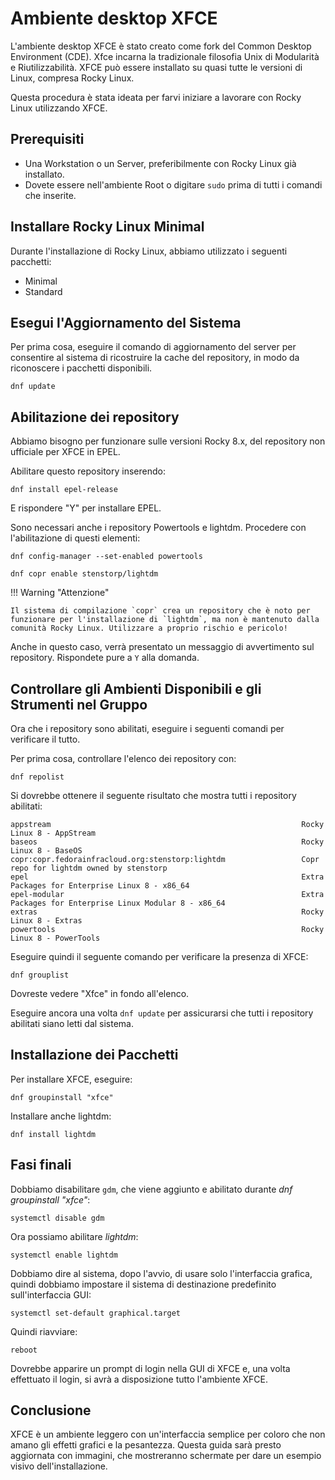 # Ambiente desktop XFCE

L'ambiente desktop XFCE è stato creato come fork del Common Desktop Environment (CDE). Xfce incarna la tradizionale filosofia Unix di Modularità e Riutilizzabilità. XFCE può essere installato su quasi tutte le versioni di Linux, compresa Rocky Linux.

Questa procedura è stata ideata per farvi iniziare a lavorare con Rocky Linux utilizzando XFCE.

## Prerequisiti

* Una Workstation o un Server, preferibilmente con Rocky Linux già installato.
* Dovete essere nell'ambiente Root o digitare `sudo` prima di tutti i comandi che inserite.

## Installare Rocky Linux Minimal

Durante l'installazione di Rocky Linux, abbiamo utilizzato i seguenti pacchetti:

* Minimal
* Standard

## Esegui l'Aggiornamento del Sistema

Per prima cosa, eseguire il comando di aggiornamento del server per consentire al sistema di ricostruire la cache del repository, in modo da riconoscere i pacchetti disponibili.

`dnf update`

## Abilitazione dei repository

Abbiamo bisogno per funzionare sulle versioni Rocky 8.x, del repository non ufficiale per XFCE in EPEL.

Abilitare questo repository inserendo:

`dnf install epel-release`

E rispondere "Y" per installare EPEL.

Sono necessari anche i repository Powertools e lightdm. Procedere con l'abilitazione di questi elementi:

`dnf config-manager --set-enabled powertools`

`dnf copr enable stenstorp/lightdm`

!!! Warning "Attenzione"

    Il sistema di compilazione `copr` crea un repository che è noto per funzionare per l'installazione di `lightdm`, ma non è mantenuto dalla comunità Rocky Linux. Utilizzare a proprio rischio e pericolo!

Anche in questo caso, verrà presentato un messaggio di avvertimento sul repository. Rispondete pure a `Y` alla domanda.

## Controllare gli Ambienti Disponibili e gli Strumenti nel Gruppo

Ora che i repository sono abilitati, eseguire i seguenti comandi per verificare il tutto.

Per prima cosa, controllare l'elenco dei repository con:

`dnf repolist`

Si dovrebbe ottenere il seguente risultato che mostra tutti i repository abilitati:

```
appstream                                                        Rocky Linux 8 - AppStream
baseos                                                           Rocky Linux 8 - BaseOS
copr:copr.fedorainfracloud.org:stenstorp:lightdm                 Copr repo for lightdm owned by stenstorp
epel                                                             Extra Packages for Enterprise Linux 8 - x86_64
epel-modular                                                     Extra Packages for Enterprise Linux Modular 8 - x86_64
extras                                                           Rocky Linux 8 - Extras
powertools                                                       Rocky Linux 8 - PowerTools
```

Eseguire quindi il seguente comando per verificare la presenza di XFCE:

`dnf grouplist`

Dovreste vedere "Xfce" in fondo all'elenco.

Eseguire ancora una volta `dnf update` per assicurarsi che tutti i repository abilitati siano letti dal sistema.

## Installazione dei Pacchetti

Per installare XFCE, eseguire:

`dnf groupinstall "xfce"`

Installare anche lightdm:

`dnf install lightdm`

## Fasi finali

Dobbiamo disabilitare `gdm`, che viene aggiunto e abilitato durante *dnf groupinstall "xfce"*:

`systemctl disable gdm`

Ora possiamo abilitare *lightdm*:

`systemctl enable lightdm`

Dobbiamo dire al sistema, dopo l'avvio, di usare solo l'interfaccia grafica, quindi dobbiamo impostare il sistema di destinazione predefinito sull'interfaccia GUI:

`systemctl set-default graphical.target`

Quindi riavviare:

`reboot`

Dovrebbe apparire un prompt di login nella GUI di XFCE e, una volta effettuato il login, si avrà a disposizione tutto l'ambiente XFCE.

## Conclusione

XFCE è un ambiente leggero con un'interfaccia semplice per coloro che non amano gli effetti grafici e la pesantezza. Questa guida sarà presto aggiornata con immagini, che mostreranno schermate per dare un esempio visivo dell'installazione.
